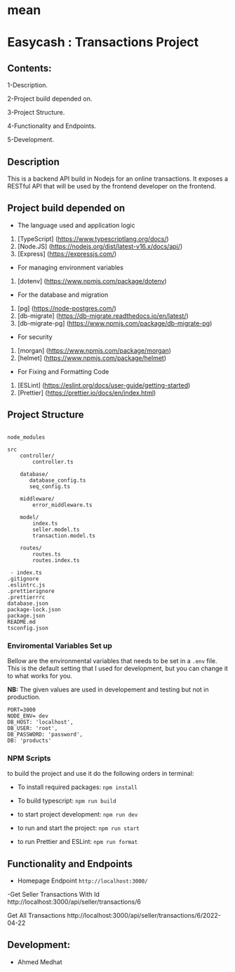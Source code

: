 # mean


# Easycash : Transactions Project

## Contents:

1-Description.

2-Project build depended on.

3-Project Structure.

4-Functionality and Endpoints.

5-Development.

## Description

This is a backend API build in Nodejs for an online transactions. It exposes a RESTful API that will be used by the frontend developer on the frontend.


## Project build depended on

- The language used and application logic

1. [TypeScript] (https://www.typescriptlang.org/docs/)
2. [Node.JS] (https://nodejs.org/dist/latest-v16.x/docs/api/)
3. [Express] (https://expressjs.com/)

- For managing environment variables

1. [dotenv] (https://www.npmjs.com/package/dotenv)

- For the database and migration

1. [pg] (https://node-postgres.com/)
2. [db-migrate] (https://db-migrate.readthedocs.io/en/latest/)
3. [db-migrate-pg] (https://www.npmjs.com/package/db-migrate-pg)

- For security

1. [morgan] (https://www.npmjs.com/package/morgan)
2. [helmet] (https://www.npmjs.com/package/helmet)

- For Fixing and Formatting Code

1. [ESLint] (https://eslint.org/docs/user-guide/getting-started)
2. [Prettier] (https://prettier.io/docs/en/index.html)


## Project Structure

```

node_modules

src
    controller/
        controller.ts
        
    database/
       database_config.ts
       seq_config.ts
       
    middleware/
        error_middleware.ts
        
    model/
        index.ts
        seller.model.ts
        transaction.model.ts
        
    routes/
        routes.ts
        routes.index.ts

 - index.ts
.gitignore
.eslintrc.js
.prettierignore
.prettierrrc
database.json
package-lock.json
package.json
README.md
tsconfig.json

```



### Enviromental Variables Set up

Bellow are the environmental variables that needs to be set in a `.env` file. This is the default setting that I used for development, but you can change it to what works for you.

**NB:** The given values are used in developement and testing but not in production.

```
PORT=3000
NODE_ENV= dev
DB_HOST: 'localhost',
DB_USER: 'root',
DB_PASSWORD: 'password',
DB: 'products'

```

### NPM Scripts

to build the project and use it do the following orders in terminal:

- To install required packages: `npm install`

- To build typescript: `npm run build`

- to start project development: `npm run dev`

- to run and start the project: `npm run start`

- to run Prettier and ESLint: `npm run format`

## Functionality and Endpoints

- Homepage Endpoint
  `http://localhost:3000/`
  
-Get Seller Transactions With Id
http://localhost:3000/api/seller/transactions/6


Get All Transactions
http://localhost:3000/api/seller/transactions/6/2022-04-22


## Development:

- Ahmed Medhat
